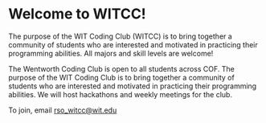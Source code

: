 # Welcome to WITCC! 

The purpose of the WIT Coding Club (WITCC) is to bring together a community of students who are interested and motivated in practicing their programming abilities. All majors and skill levels are welcome!

The Wentworth Coding Club is open to all students across COF. The purpose of the WIT Coding Club is to bring together a community of students who are interested and motivated in practicing their programming abilities. We will host hackathons and weekly meetings for the club.

To join, email rso_witcc@wit.edu
